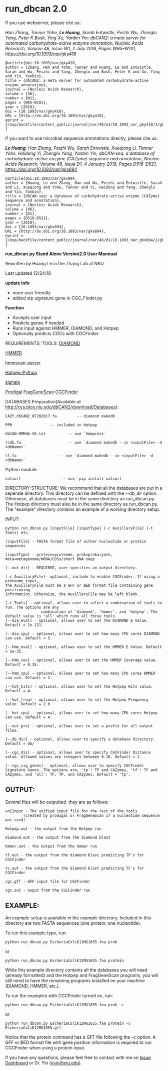 # run_dbcan 2.0

If you use webserver, please cite us:

*Han Zhang, Tanner Yohe, **Le Huang**, Sarah Entwistle, Peizhi Wu, Zhenglu Yang, Peter K Busk, Ying Xu, Yanbin Yin; 
dbCAN2: a meta server for automated carbohydrate-active enzyme annotation, Nucleic Acids Research,
Volume 46, Issue W1, 2 July 2018, Pages W95–W101, https://doi.org/10.1093/nar/gky418*
```
@article{doi:10.1093/nar/gky418,
author = {Zhang, Han and Yohe, Tanner and Huang, Le and Entwistle, Sarah and Wu, Peizhi and Yang, Zhenglu and Busk, Peter K and Xu, Ying and Yin, Yanbin},
title = {dbCAN2: a meta server for automated carbohydrate-active enzyme annotation},
journal = {Nucleic Acids Research},
volume = {46},
number = {W1},
pages = {W95-W101},
year = {2018},
doi = {10.1093/nar/gky418},
URL = {http://dx.doi.org/10.1093/nar/gky418},
eprint = {/oup/backfile/content_public/journal/nar/46/w1/10.1093_nar_gky418/1/gky418.pdf}
}
```

If you want to use microbial sequence annotations directly, please cite us:

***Le Huang**, Han Zhang, Peizhi Wu, Sarah Entwistle, Xueqiong Li, Tanner Yohe, Haidong Yi, Zhenglu Yang, Yanbin Yin; 
dbCAN-seq: a database of carbohydrate-active enzyme (CAZyme) sequence and annotation, Nucleic Acids Research, 
Volume 46, Issue D1, 4 January 2018, Pages D516–D521, https://doi.org/10.1093/nar/gkx894*
```
@article{doi:10.1093/nar/gkx894,
author = {Huang, Le and Zhang, Han and Wu, Peizhi and Entwistle, Sarah and Li, Xueqiong and Yohe, Tanner and Yi, Haidong and Yang, Zhenglu and Yin, Yanbin},
title = {dbCAN-seq: a database of carbohydrate-active enzyme (CAZyme) sequence and annotation},
journal = {Nucleic Acids Research},
volume = {46},
number = {D1},
pages = {D516-D521},
year = {2018},
doi = {10.1093/nar/gkx894},
URL = {http://dx.doi.org/10.1093/nar/gkx894},
eprint = {/oup/backfile/content_public/journal/nar/46/d1/10.1093_nar_gkx894/2/gkx894.pdf}
}
```



**run_dbcan.py Stand Alone Version2.0 User Mannual**

Rewritten by Huang Le in the Zhang Lab at NKU

Last updated 12/24/18

**update info**
- more user friendly
- added stp signature gene in CGC_Finder.py

**Function**

- Accepts user input
- Predicts genes if needed
- Runs input against HMMER, DIAMOND, and Hotpep
- Optionally predicts CGCs with CGCFinder


REQUIREMENTS:
TOOLS:
[DIAMOND](https://github.com/bbuchfink/diamond)

[HMMER](hmmer.org)

[hmmscan-parser](http://cys.bios.niu.edu/dbCAN2/download/Tools/)

[Hotpep-Python](http://cys.bios.niu.edu/dbCAN2/download/Tools/)

[signalp](http://www.cbs.dtu.dk/services/SignalP/)

[Prodigal](https://github.com/hyattpd/Prodigal)
[FragGeneScan](https://github.com/COL-IU/FragGeneScan)
[CGCFinder](http://cys.bios.niu.edu/dbCAN2/download/Tools/)

DATABASES Preparation(Available at http://cys.bios.niu.edu/dbCAN2/download/Databases):

	CAZY.dbCAN2_07202017.fa 		-- diamond makedb

	PPR					-- included in Hotpep

	dbCAN-HMMdb-V6.txt			-- use `hmmpress`

	tcdb.fa				        -- use `diamond makedb --in <inputFile> -d <dbName>`
	
	tf.fa					-- use `diamond makedb --in <inputFile> -d <dbName>`
	
Python module: 

	natsort                  -- use `pip install natsort`


DIRECTORY STRUCTURE:
We recommend that all the databases are put in a seperate directory. This directory can be defined with the --db_dir option. Otherwise, all databases must be in the same directory as run_dbcan.py. The Hotpep directory must also be in the same directory as run_dbcan.py. The "example" directory contains an example of a working directory setup.

INPUT:

```
python run_dbcan.py [inputFile] [inputType] [-c AuxillaryFile] [-t Tools] etc.
```

	[inputFile] - FASTA format file of either nucleotide or protein sequences
		
	[inputType] - protein=proteome, prok=prokaryote, meta=metagenome/mRNA/CDSs/short DNA seqs
		
	[--out_dir] - REQUIRED, user specifies an output directory.
		
	[-c AuxillaryFile]- optional, include to enable CGCFinder. If using a proteome input,
	the AuxillaryFile must be a GFF or BED format file containing gene positioning
	information. Otherwise, the AuxillaryFile may be left blank.
					
	[-t Tools] - optional, allows user to select a combination of tools to run. The options are any
					combination of 'diamond', 'hmmer', and 'hotpep'. The default value is 'all' which runs all three tools.
	[--dia_eval] - optional, allows user to set the DIAMOND E Value. Default = 1e-121.
		
	[--dia_cpu] - optional, allows user to set how many CPU cores DIAMOND can use. Default = 5.
		
	[--hmm_eval] - optional, allows user to set the HMMER E Value. Default = 1e-35.
		
	[--hmm_cov] - optional, allows user to set the HMMER Coverage value. Default = 0.35.
		
	[--hmm_cpu] - optional, allows user to set how many CPU cores HMMER can use. Default = 1.
		
	[--hot_hits] - optional, allows user to set the Hotpep Hits value. Default = 4.
		
	[--hot_freq] - optional, allows user to set the Hotpep Frequency value. Default = 2.0.
		
	[--hot_cpu] - optional, allows user to set how many CPU cores Hotpep can use. Default = 4.
		
	[--out_pre] - optional, allows user to set a prefix for all output files.
		
	[--db_dir] - optional, allows user to specify a database directory. Default = db/
		
	[--cgc_dis] - optional, allows user to specify CGCFinder Distance value. Allowed values are integers between 0-10. Default = 2.
		
	[--cgc_sig_genes] - optional, allows user to specify CGCFinder Signature Genes. The options are, 'tp': TP and CAZymes, 'tf': TF and CAZymes, and 'all': TF, TP, and CAZymes. Default = 'tp'.



## OUTPUT:

Several files will be outputted. they are as follows:
	
	uniInput - The unified input file for the rest of the tools 
			(created by prodigal or FragGeneScan if a nucleotide sequence was used)
			
	Hotpep.out - the output from the Hotpep run
	
	diamond.out - the output from the diamond blast
		
	hmmer.out - the output from the hmmer run
		
	tf.out - the output from the diamond blast predicting TF's for CGCFinder
		
	tc.out - the output from the diamond blast predicting TC's for CGCFinder
		
	cgc.gff - GFF input file for CGCFinder
		
	cgc.out - ouput from the CGCFinder run

## EXAMPLE:

An example setup is available in the example directory. Included in this directory are two FASTA sequences (one protein, one nucleotide).
	
To run this example type, run:

```
python run_dbcan.py EscheriaColiK12MG1655.fna prok
```
or 

```	
python run_dbcan.py EscheriaColiK12MG1655.faa protein 
```

While this example directory contains all the databases you will need (already formatted) and the Hotpep and FragGeneScan programs, you will still need to have the remaining programs installed on your machine (DIAMOND, HMMER, etc.).
	
To run the examples with CGCFinder turned on, run:
```	
python run_dbcan.py EscheriaColiK12MG1655.fna prok -c
```

or 

```
python run_dbcan.py EscheriaColiK12MG1655.faa protein -c EscheriaColiK12MG1655.gff
```

Notice that the protein command has a GFF file following the -c option. A GFF or BED format file with gene position information is required to run CGCFinder when using a protein input.

If you have any questions, please feel free to contact with me on [Issue Dashboard](https://github.com/linnabrown/run_dbcan/issues) or Dr. Yin (yyin@niu.edu).
